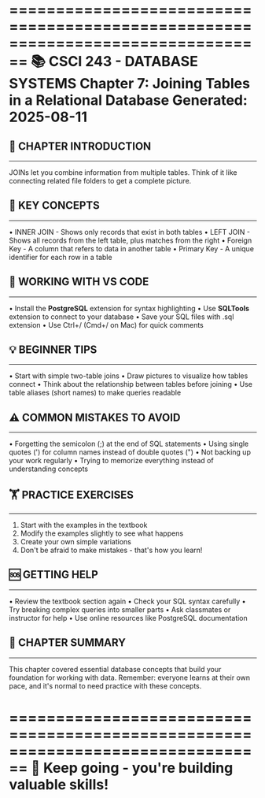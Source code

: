 ================================================================================
📚 CSCI 243 - DATABASE SYSTEMS
Chapter 7: Joining Tables in a Relational Database
Generated: 2025-08-11
================================================================================

## 🎯 CHAPTER INTRODUCTION
----------------------------------------
JOINs let you combine information from multiple tables. Think of it like
connecting related file folders to get a complete picture.

## 🔑 KEY CONCEPTS
----------------------------------------
• INNER JOIN - Shows only records that exist in both tables
• LEFT JOIN - Shows all records from the left table, plus matches from the
  right
• Foreign Key - A column that refers to data in another table
• Primary Key - A unique identifier for each row in a table

## 🔧 WORKING WITH VS CODE
----------------------------------------
• Install the **PostgreSQL** extension for syntax highlighting
• Use **SQLTools** extension to connect to your database
• Save your SQL files with .sql extension
• Use Ctrl+/ (Cmd+/ on Mac) for quick comments

## 💡 BEGINNER TIPS
----------------------------------------
• Start with simple two-table joins
• Draw pictures to visualize how tables connect
• Think about the relationship between tables before joining
• Use table aliases (short names) to make queries readable

## ⚠️ COMMON MISTAKES TO AVOID
----------------------------------------
• Forgetting the semicolon (;) at the end of SQL statements
• Using single quotes (') for column names instead of double quotes (")
• Not backing up your work regularly
• Trying to memorize everything instead of understanding concepts

## 🏋️ PRACTICE EXERCISES
----------------------------------------
1. Start with the examples in the textbook
2. Modify the examples slightly to see what happens
3. Create your own simple variations
4. Don't be afraid to make mistakes - that's how you learn!

## 🆘 GETTING HELP
----------------------------------------
• Review the textbook section again
• Check your SQL syntax carefully
• Try breaking complex queries into smaller parts
• Ask classmates or instructor for help
• Use online resources like PostgreSQL documentation

## 📝 CHAPTER SUMMARY
----------------------------------------
This chapter covered essential database concepts that build your foundation
for working with data. Remember: everyone learns at their own pace, and
it's normal to need practice with these concepts.

================================================================================
🎉 Keep going - you're building valuable skills!
================================================================================
